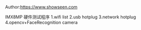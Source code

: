 Author:https://www.showseen.com

IMX8MP 硬件测试程序
1.wifi list
2.usb hotplug 
3.network hotplug
4.opencv+FaceRecognition camera

